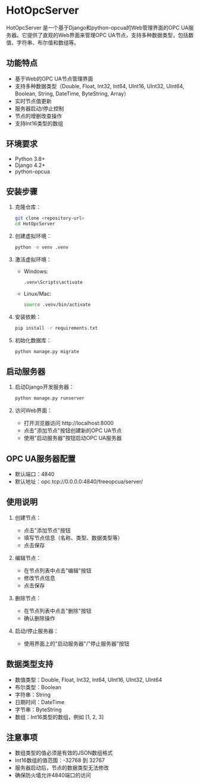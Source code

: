 # HotOpcServer

HotOpcServer 是一个基于Django和python-opcua的Web管理界面的OPC UA服务器。它提供了直观的Web界面来管理OPC UA节点，支持多种数据类型，包括数值、字符串、布尔值和数组等。

## 功能特点

- 基于Web的OPC UA节点管理界面
- 支持多种数据类型（Double, Float, Int32, Int64, UInt16, UInt32, UInt64, Boolean, String, DateTime, ByteString, Array）
- 实时节点值更新
- 服务器启动/停止控制
- 节点的增删改查操作
- 支持Int16类型的数组

## 环境要求

- Python 3.8+
- Django 4.2+
- python-opcua

## 安装步骤

1. 克隆仓库：
   ```bash
   git clone <repository-url>
   cd HotOpcServer
   ```

2. 创建虚拟环境：
   ```bash
   python -m venv .venv
   ```

3. 激活虚拟环境：
   - Windows:
     ```bash
     .venv\Scripts\activate
     ```
   - Linux/Mac:
     ```bash
     source .venv/bin/activate
     ```

4. 安装依赖：
   ```bash
   pip install -r requirements.txt
   ```

5. 初始化数据库：
   ```bash
   python manage.py migrate
   ```

## 启动服务器

1. 启动Django开发服务器：
   ```bash
   python manage.py runserver
   ```

2. 访问Web界面：
   - 打开浏览器访问 http://localhost:8000
   - 点击"添加节点"按钮创建新的OPC UA节点
   - 使用"启动服务器"按钮启动OPC UA服务器

## OPC UA服务器配置

- 默认端口：4840
- 默认地址：opc.tcp://0.0.0.0:4840/freeopcua/server/

## 使用说明

1. 创建节点：
   - 点击"添加节点"按钮
   - 填写节点信息（名称、类型、数据类型等）
   - 点击保存

2. 编辑节点：
   - 在节点列表中点击"编辑"按钮
   - 修改节点信息
   - 点击保存

3. 删除节点：
   - 在节点列表中点击"删除"按钮
   - 确认删除操作

4. 启动/停止服务器：
   - 使用界面上的"启动服务器"/"停止服务器"按钮

## 数据类型支持

- 数值类型：Double, Float, Int32, Int64, UInt16, UInt32, UInt64
- 布尔类型：Boolean
- 字符串：String
- 日期时间：DateTime
- 字节串：ByteString
- 数组：Int16类型的数组，例如 [1, 2, 3]

## 注意事项

- 数组类型的值必须是有效的JSON数组格式
- Int16数组的值范围：-32768 到 32767
- 服务器启动后，节点的数据类型无法修改
- 确保防火墙允许4840端口的访问 